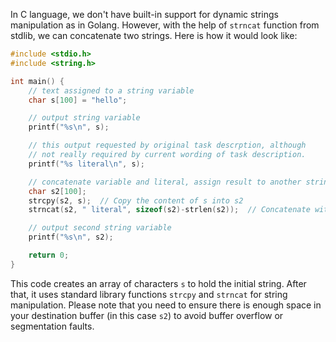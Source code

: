 In C language, we don't have built-in support for dynamic strings manipulation as in Golang. However, with the help of `strncat` function from stdlib, we can concatenate two strings. Here is how it would look like:

```c
#include <stdio.h>
#include <string.h>

int main() {
    // text assigned to a string variable
    char s[100] = "hello";

    // output string variable
    printf("%s\n", s);

    // this output requested by original task descrption, although
    // not really required by current wording of task description.
    printf("%s literal\n", s);

    // concatenate variable and literal, assign result to another string variable
    char s2[100];
    strcpy(s2, s);  // Copy the content of s into s2
    strncat(s2, " literal", sizeof(s2)-strlen(s2));  // Concatenate with new literal

    // output second string variable
    printf("%s\n", s2);

    return 0;
}
```

This code creates an array of characters `s` to hold the initial string. After that, it uses standard library functions `strcpy` and `strncat` for string manipulation. Please note that you need to ensure there is enough space in your destination buffer (in this case `s2`) to avoid buffer overflow or segmentation faults.
